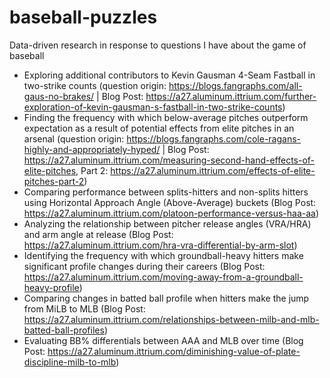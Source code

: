 # baseball-puzzles
Data-driven research in response to questions I have about the game of baseball

- Exploring additional contributors to Kevin Gausman 4-Seam Fastball in two-strike counts (question origin: https://blogs.fangraphs.com/all-gaus-no-brakes/ | Blog Post: https://a27.aluminum.ittrium.com/further-exploration-of-kevin-gausman-s-fastball-in-two-strike-counts)
- Finding the frequency with which below-average pitches outperform expectation as a result of potential effects from elite pitches in an arsenal (question origin: https://blogs.fangraphs.com/cole-ragans-highly-and-appropriately-hyped/ | Blog Post: https://a27.aluminum.ittrium.com/measuring-second-hand-effects-of-elite-pitches, Part 2: https://a27.aluminum.ittrium.com/effects-of-elite-pitches-part-2)
- Comparing performance between splits-hitters and non-splits hitters using Horizontal Approach Angle (Above-Average) buckets (Blog Post: https://a27.aluminum.ittrium.com/platoon-performance-versus-haa-aa)
- Analyzing the relationship between pitcher release angles (VRA/HRA) and arm angle at release (Blog Post: https://a27.aluminum.ittrium.com/hra-vra-differential-by-arm-slot)
- Identifying the frequency with which groundball-heavy hitters make significant profile changes during their careers (Blog Post: https://a27.aluminum.ittrium.com/moving-away-from-a-groundball-heavy-profile)
- Comparing changes in batted ball profile when hitters make the jump from MiLB to MLB (Blog Post: https://a27.aluminum.ittrium.com/relationships-between-milb-and-mlb-batted-ball-profiles)
- Evaluating BB% differentials between AAA and MLB over time (Blog Post: https://a27.aluminum.ittrium.com/diminishing-value-of-plate-discipline-milb-to-mlb)
